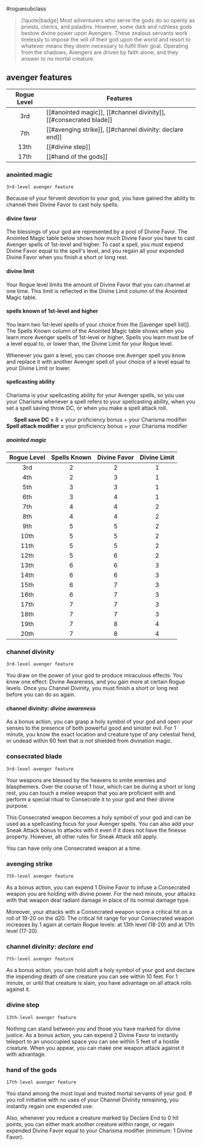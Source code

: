 #roguesubclass

> [!quote|badge] 
> Most adventurers who serve the gods do so openly as priests, clerics, and paladins. However, some dark and ruthless gods bestow divine power upon Avengers. These zealous servants work tirelessly to impose the will of their god upon the world and resort to whatever means they deem necessary to fulfil their goal. Operating from the shadows, Avengers are driven by faith alone, and they answer to no mortal creature.
## avenger features
| **Rogue Level** | **Features**                                                       |
| :-------------: | ------------------------------------------------------------------ |
|       3rd       | [[#anointed magic]], [[#channel divinity]], [[#consecrated blade]] |
|       7th       | [[#avenging strike]], [[#channel divinity: declare end]]           |
|      13th       | [[#divine step]]                                                   |
|      17th       | [[#hand of the gods]]                                              |

### anointed magic
`3rd-level avenger feature`

Because of your fervent devotion to your god, you have gained the ability to channel their Divine Favor to cast holy spells:
#### divine favor
The blessings of your god are represented by a pool of Divine Favor. The Anointed Magic table below shows how much Divine Favor you have to cast Avenger spells of 1st-level and higher. To cast a spell, you must expend Divine Favor equal to the spell's level, and you regain all your expended Divine Favor when you finish a short or long rest.
#### divine limit
Your Rogue level limits the amount of Divine Favor that you can channel at one time. This limit is reflected in the Divine Limit column of the Anointed Magic table.
#### spells known of 1st-level and higher
You learn two 1st-level spells of your choice from the [[avenger spell list]].  The Spells Known column of the Anointed Magic table shows when you learn more Avenger spells of 1st-level or higher. Spells you learn must be of a level equal to, or lower than, the Divine Limit for your Rogue level.

Whenever you gain a level, you can choose one Avenger spell you know and replace it with another Avenger spell of your choice of a level equal to your Divine Limit or lower.
#### spellcasting ability
Charisma is your spellcasting ability for your Avenger spells, so you use your Charisma whenever a spell refers to your spellcasting ability, when you set a spell saving throw DC, or when you make a spell attack roll.

$\quad$ **Spell save DC =** 8 + your proficiency bonus + your Charisma modifier
$\quad$ **Spell attack modifier =** your proficiency bonus + your Charisma modifier
##### anointed magic
| **Rogue Level** | **Spells Known** | **Divine Favor** | **Divine Limit** |
| :-------------: | :--------------: | :--------------: | :--------------: |
|       3rd       |        2         |        2         |        1         |
|       4th       |        2         |        3         |        1         |
|       5th       |        3         |        3         |        1         |
|       6th       |        3         |        4         |        1         |
|       7th       |        4         |        4         |        2         |
|       8th       |        4         |        4         |        2         |
|       9th       |        5         |        5         |        2         |
|      10th       |        5         |        5         |        2         |
|      11th       |        5         |        5         |        2         |
|      12th       |        5         |        6         |        2         |
|      13th       |        6         |        6         |        3         |
|      14th       |        6         |        6         |        3         |
|      15th       |        6         |        7         |        3         |
|      16th       |        6         |        7         |        3         |
|      17th       |        7         |        7         |        3         |
|      18th       |        7         |        7         |        3         |
|      19th       |        7         |        8         |        4         |
|      20th       |        7         |        8         |        4         |

### channel divinity
`3rd-level avenger feature`

You draw on the power of your god to produce miraculous effects. You know one effect: Divine Awareness, and you gain more at certain Rogue levels. Once you Channel Divinity, you must finish a short or long rest before you can do so again.
#### channel divinity: *divine awareness*
As a bonus action, you can grasp a holy symbol of your god and open your senses to the presence of both powerful good and sinister evil. For 1 minute, you know the exact location and creature type of any celestial fiend, or undead within 60 feet that is not shielded from divination magic.
### consecrated blade
`3rd-level avenger feature`

Your weapons are blessed by the heavens to smite enemies and blasphemers. Over the course of 1 hour, which can be during a short or long rest, you can touch a melee weapon that you are proficient with and perform a special ritual to Consecrate it to your god and their divine purpose.

This Consecrated weapon becomes a holy symbol of your god and can be used as a spellcasting focus for your Avenger spells. You can also add your Sneak Attack bonus to attacks with it even if it does not have the finesse property. However, all other rules for Sneak Attack still apply.

You can have only one Consecrated weapon at a time.
### avenging strike
`7th-level avenger feature`

As a bonus action, you can expend 1 Divine Favor to infuse a Consecrated weapon you are holding with divine power. For the next minute, your attacks with that weapon deal radiant damage in place of its normal damage type.

Moreover, your attacks with a Consecrated weapon score a critical hit on a roll of 19-20 on the d20. The critical hit range for your Consecrated weapon increases by 1 again at certain Rogue levels: at 13th level (18-20) and at 17th level (17-20).
### channel divinity: *declare end*
`7th-level avenger feature`

As a bonus action, you can hold aloft a holy symbol of your god and declare the impending death of one creature you can see within 10 feet. For 1 minute, or until that creature is slain, you have advantage on all attack rolls against it.
### divine step
`13th-level avenger feature`

Nothing can stand between you and those you have marked for divine justice. As a bonus action, you can expend 2 Divine Favor to instantly teleport to an unoccupied space you can see within 5 feet of a hostile creature. When you appear, you can make one weapon attack against it with advantage.
### hand of the gods
`17th-level avenger feature`

You stand among the most loyal and trusted mortal servants of your god. If you roll initiative with no uses of your Channel Divinity remaining, you instantly regain one expended use.

Also, whenever you reduce a creature marked by Declare End to 0 hit points, you can either mark another creature within range, or regain expended Divine Favor equal to your Charisma modifier (minimum: 1 Divine Favor).
